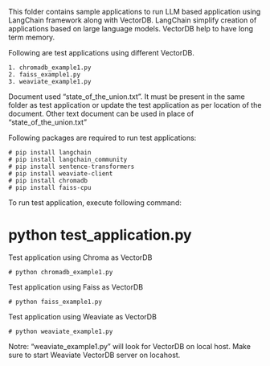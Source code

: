 This folder contains sample applications to run LLM based application using LangChain framework along with VectorDB.
LangChain simplify creation of applications based on large language models. VectorDB help to have long term memory.

Following are test applications using different VectorDB.
```
1. chromadb_example1.py
2. faiss_example1.py
3. weaviate_example1.py
```

Document used “state_of_the_union.txt”. It must be present in the same folder as test application or update the test
application as per location of the document.  Other text document can be used in place of “state_of_the_union.txt”

Following packages are required to run test applications:
```
# pip install langchain
# pip install langchain_community
# pip install sentence-transformers
# pip install weaviate-client
# pip install chromadb
# pip install faiss-cpu
```

To run test application, execute following command:

# python  test_application.py

Test application using Chroma as VectorDB
```
# python chromadb_example1.py
```
Test application using Faiss as VectorDB
```
# python faiss_example1.py
```
Test application using Weaviate as VectorDB
```
# python weaviate_example1.py
```

Notre:  “weaviate_example1.py” will look for VectorDB on local host. Make sure to start Weaviate VectorDB server on locahost.

